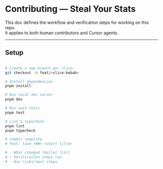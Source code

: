 # Contributing — Steal Your Stats

This doc defines the workflow and verification steps for working on this repo.  
It applies to both human contributors and Cursor agents.

---

## Setup

```bash

# Create a new branch per slice:
git checkout -b feat/<slice-kebab>

# Install dependencies
pnpm install

# Run local dev server
pnpm dev

# Run unit tests
pnpm test

# Lint & typecheck
pnpm lint
pnpm typecheck

# commit template
# feat: task <##> <short title>

# - What changed (bullet list)
# - Verification steps run
# - Any risks/next steps






